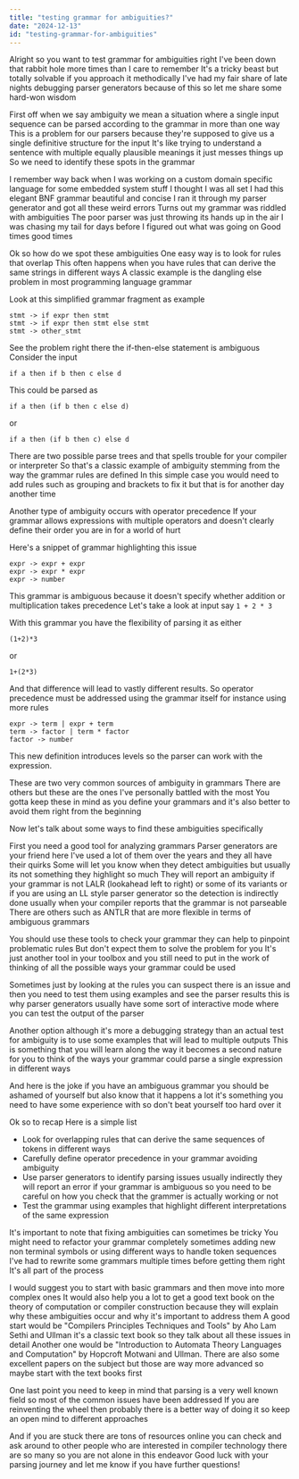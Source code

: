 ```yaml
---
title: "testing grammar for ambiguities?"
date: "2024-12-13"
id: "testing-grammar-for-ambiguities"
---
```


Alright so you want to test grammar for ambiguities right I've been down that rabbit hole more times than I care to remember It's a tricky beast but totally solvable if you approach it methodically I've had my fair share of late nights debugging parser generators because of this so let me share some hard-won wisdom

First off when we say ambiguity we mean a situation where a single input sequence can be parsed according to the grammar in more than one way This is a problem for our parsers because they're supposed to give us a single definitive structure for the input It's like trying to understand a sentence with multiple equally plausible meanings it just messes things up So we need to identify these spots in the grammar

I remember way back when I was working on a custom domain specific language for some embedded system stuff I thought I was all set I had this elegant BNF grammar beautiful and concise I ran it through my parser generator and got all these weird errors Turns out my grammar was riddled with ambiguities The poor parser was just throwing its hands up in the air I was chasing my tail for days before I figured out what was going on Good times good times

Ok so how do we spot these ambiguities One easy way is to look for rules that overlap This often happens when you have rules that can derive the same strings in different ways A classic example is the dangling else problem in most programming language grammar

Look at this simplified grammar fragment as example

```
stmt -> if expr then stmt
stmt -> if expr then stmt else stmt
stmt -> other_stmt

```

See the problem right there the if-then-else statement is ambiguous Consider the input

`if a then if b then c else d`

This could be parsed as

`if a then (if b then c else d)`

or

`if a then (if b then c) else d`

There are two possible parse trees and that spells trouble for your compiler or interpreter So that's a classic example of ambiguity stemming from the way the grammar rules are defined In this simple case you would need to add rules such as grouping and brackets to fix it but that is for another day another time

Another type of ambiguity occurs with operator precedence If your grammar allows expressions with multiple operators and doesn't clearly define their order you are in for a world of hurt

Here's a snippet of grammar highlighting this issue

```
expr -> expr + expr
expr -> expr * expr
expr -> number
```

This grammar is ambiguous because it doesn't specify whether addition or multiplication takes precedence Let's take a look at input say `1 + 2 * 3`

With this grammar you have the flexibility of parsing it as either

`(1+2)*3`

or

`1+(2*3)`

And that difference will lead to vastly different results. So operator precedence must be addressed using the grammar itself for instance using more rules

```
expr -> term | expr + term
term -> factor | term * factor
factor -> number

```

This new definition introduces levels so the parser can work with the expression.

These are two very common sources of ambiguity in grammars There are others but these are the ones I've personally battled with the most You gotta keep these in mind as you define your grammars and it's also better to avoid them right from the beginning

Now let's talk about some ways to find these ambiguities specifically

First you need a good tool for analyzing grammars Parser generators are your friend here I've used a lot of them over the years and they all have their quirks Some will let you know when they detect ambiguities but usually its not something they highlight so much They will report an ambiguity if your grammar is not LALR (lookahead left to right) or some of its variants or if you are using an LL style parser generator so the detection is indirectly done usually when your compiler reports that the grammar is not parseable There are others such as ANTLR that are more flexible in terms of ambiguous grammars

You should use these tools to check your grammar they can help to pinpoint problematic rules But don't expect them to solve the problem for you It's just another tool in your toolbox and you still need to put in the work of thinking of all the possible ways your grammar could be used

Sometimes just by looking at the rules you can suspect there is an issue and then you need to test them using examples and see the parser results this is why parser generators usually have some sort of interactive mode where you can test the output of the parser

Another option although it's more a debugging strategy than an actual test for ambiguity is to use some examples that will lead to multiple outputs This is something that you will learn along the way it becomes a second nature for you to think of the ways your grammar could parse a single expression in different ways

And here is the joke if you have an ambiguous grammar you should be ashamed of yourself but also know that it happens a lot it's something you need to have some experience with so don't beat yourself too hard over it

Ok so to recap Here is a simple list

*   Look for overlapping rules that can derive the same sequences of tokens in different ways
*   Carefully define operator precedence in your grammar avoiding ambiguity
*   Use parser generators to identify parsing issues usually indirectly they will report an error if your grammar is ambiguous so you need to be careful on how you check that the grammer is actually working or not
*   Test the grammar using examples that highlight different interpretations of the same expression

It's important to note that fixing ambiguities can sometimes be tricky You might need to refactor your grammar completely sometimes adding new non terminal symbols or using different ways to handle token sequences I've had to rewrite some grammars multiple times before getting them right It's all part of the process

I would suggest you to start with basic grammars and then move into more complex ones It would also help you a lot to get a good text book on the theory of computation or compiler construction because they will explain why these ambiguities occur and why it's important to address them A good start would be "Compilers Principles Techniques and Tools" by Aho Lam Sethi and Ullman it's a classic text book so they talk about all these issues in detail Another one would be "Introduction to Automata Theory Languages and Computation" by Hopcroft Motwani and Ullman. There are also some excellent papers on the subject but those are way more advanced so maybe start with the text books first

One last point you need to keep in mind that parsing is a very well known field so most of the common issues have been addressed If you are reinventing the wheel then probably there is a better way of doing it so keep an open mind to different approaches

And if you are stuck there are tons of resources online you can check and ask around to other people who are interested in compiler technology there are so many so you are not alone in this endeavor Good luck with your parsing journey and let me know if you have further questions!
